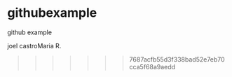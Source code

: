 # githubexample
github example

joel castroMaria R.

>>>>>>> 7687acfb55d3f338bad52e7eb70cca5f68a9aedd
